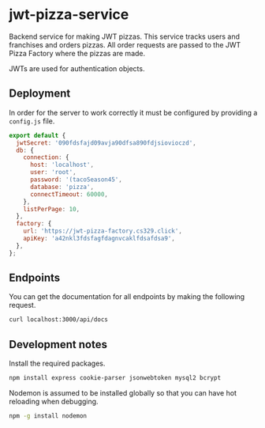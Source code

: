 # jwt-pizza-service

Backend service for making JWT pizzas. This service tracks users and franchises and orders pizzas. All order requests are passed to the JWT Pizza Factory where the pizzas are made.

JWTs are used for authentication objects.

## Deployment

In order for the server to work correctly it must be configured by providing a `config.js` file.

```js
export default {
  jwtSecret: '090fdsfajd09avja90dfsa890fdjsiovioczd',
  db: {
    connection: {
      host: 'localhost',
      user: 'root',
      password: '(tacoSeason45',
      database: 'pizza',
      connectTimeout: 60000,
    },
    listPerPage: 10,
  },
  factory: {
    url: 'https://jwt-pizza-factory.cs329.click',
    apiKey: 'a42nkl3fdsfagfdagnvcaklfdsafdsa9',
  },
};
```

## Endpoints

You can get the documentation for all endpoints by making the following request.

```sh
curl localhost:3000/api/docs
```

## Development notes

Install the required packages.

```sh
npm install express cookie-parser jsonwebtoken mysql2 bcrypt
```

Nodemon is assumed to be installed globally so that you can have hot reloading when debugging.

```sh
npm -g install nodemon
```
